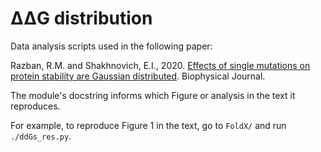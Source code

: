 # ΔΔG distribution
Data analysis scripts used in the following paper:

Razban, R.M. and Shakhnovich, E.I., 2020. [Effects of single mutations on protein stability are Gaussian distributed](https://doi.org/10.1016/j.bpj.2020.04.027). Biophysical Journal.

The module's docstring informs which Figure or analysis in the text it reproduces. 

For example, to reproduce Figure 1 in the text, go to `FoldX/` and run `./ddGs_res.py`.

